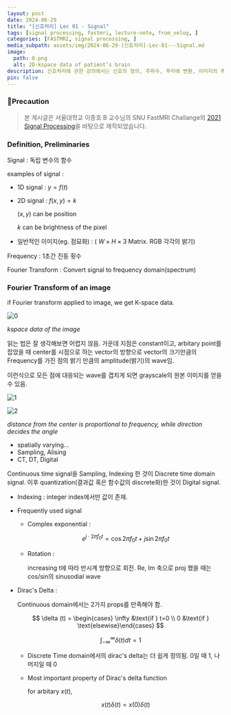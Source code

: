 ```yaml
---
layout: post
date: 2024-06-29
title: "[신호처리] Lec 01 - Signal"
tags: [signal processing, fastmri, lecture-note, from_velog, ]
categories: [FASTMRI, signal processing, ]
media_subpath: assets/img/2024-06-29-[신호처리]-Lec-01---Signal.md
image:
  path: 0.png
  alt: 2D-kspace data of patient’s brain
description: 신호처리에 관한 강의에서는 신호의 정의, 주파수, 푸리에 변환, 이미지의 푸리에 변환 및 K-공간 데이터에 대해 설명합니다. 신호는 독립 변수의 함수로 정의되며, 푸리에 변환을 통해 신호를 주파수 도메인으로 변환할 수 있습니다. 또한, 연속 신호의 샘플링과 양자화 과정을 통해 이산 신호가 생성되며, 디랙 델타 함수의 성질도 다루어집니다.
pin: false
---
```



### 📢Precaution


> 본 게시글은 서울대학교 이종호 B 교수님의 SNU FastMRI Challange의 [2021 Signal Processing](https://www.youtube.com/playlist?list=PLZjIfJn3RN8si1ohhmSoWgH4VYLPwIW84)을 바탕으로 제작되었습니다.


### Definition, Preliminaries



Signal
: 독립 변수의 함수


examples of signal : 

- 1D signal : $y=f(t)$
- 2D signal : $f(x, y)=k$

	$(x,y)$ can be position 


	$k$ can be brightness of the pixel

- 일반적인 이미지(eg. 점묘화) : ( $W\times H \times 3$ Matrix. RGB 각각의 밝기)

Frequency
: 1초간 진동 횟수


Fourier Transform
: Convert signal to frequency domain(spectrum)


### Fourier Transform of an image



 if Fourier transform applied to image, we get K-space data.


![0](/0.png)


_kspace data of the image_



읽는 법은 잘 생각해보면 어렵지 않음. 가운데 지점은 constant이고, arbitary point를 잡았을 때 center를 시점으로 하는 vector의 방향으로 vector의 크기만큼의 Frequency를 가진 점의 밝기 만큼의 amplitude(밝기)의 wave임.  


이런식으로 모든 점에 대응되는 wave를 겹치게 되면 grayscale의 원본 이미지를 얻을 수 있음. 


![1](/1.png)


![2](/2.png)


_distance from the center is proportional to frequency, while direction decides the angle_

- spatially varying...
- Sampling, Alising
- CT, DT, Digital

Continuous time signal을 Sampling, Indexing 한 것이 Discrete time domain signal.  이후 quantization(결과값 혹은 함수값의 discrete화)한 것이 Digital signal.
- Indexing : integer index에서만 값이 존재.
- Frequently used signal
	- Complex exponential :

		$$
		e^{j\cdot 2\pi f_0 t} = \cos{2\pi f_0 t} + j\sin{2\pi f_0 t} 
		$$

	- Rotation :

		increasing t에 따라 반시계 방향으로 회전. Re, Im 축으로 proj 했을 때는 cos/sin의 sinusodial wave   

- Dirac's Delta :

	Continuous domain에서는 2가지 props를 만족해야 함.  


	$$
	\delta (t) = \begin{cases}   \infty &\text{if } t=0 \\   0 &\text{if } \text{elsewise}\end{cases}
	$$


	$$
	\int_{-\infty}^\infty \delta (t) dt = 1
	$$

	- Discrete Time domain에서의 dirac's delta는 더 쉽게 정의됨. 0일 때 1, 나머지일 때 0
	- Most important property of Dirac's delta function

		for arbitary $x(t)$, 
		


		$$
		x(t)\delta(t) = x(0)\delta(t)
		$$

